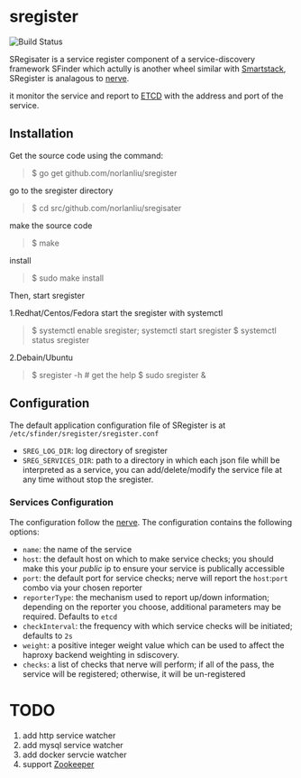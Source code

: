 # sregister
![Build Status](https://travis-ci.org/norlanliu/sregister.svg)

SRegisater is a service register component of a service-discovery framework SFinder which
actully is another wheel similar with [Smartstack][1], SRegister is analagous to [nerve][3].

it monitor the service and report to [ETCD][2] with the address and port of the service.

## Installation

Get the source code using the command:
> $ go get github.com/norlanliu/sregister

go to the sregister directory
> $ cd src/github.com/norlanliu/sregisater

make the source code
> $ make

install
> $ sudo make install

Then, start sregister

1.Redhat/Centos/Fedora
start the sregister with systemctl
> $ systemctl enable sregister; systemctl start sregister
> $ systemctl status sregister

2.Debain/Ubuntu
> $ sregister -h		# get the help
> $ sudo sregister &

## Configuration
The default application configuration file of SRegister is at `/etc/sfinder/sregister/sregister.conf`
* `SREG_LOG_DIR`: log directory of sregister
* `SREG_SERVICES_DIR`: path to a directory in which each json file whill be interpreted as a service, you can add/delete/modify the service file at any time without stop the sregister.

### Services Configuration
The configuration follow the [nerve][3].
The configuration contains the following options:

* `name`: the name of the service
* `host`: the default host on which to make service checks; you should make this your *public* ip to ensure your service is publically accessible
* `port`: the default port for service checks; nerve will report the `host`:`port` combo via your chosen reporter
* `reporterType`: the mechanism used to report up/down information; depending on the reporter you choose, additional parameters may be required. Defaults to `etcd`
* `checkInterval`: the frequency with which service checks will be initiated; defaults to `2s`
* `weight`: a positive integer weight value which can be used to affect the haproxy backend weighting in sdiscovery.
* `checks`: a list of checks that nerve will perform; if all of the pass, the service will be registered; otherwise, it will be un-registered

[1]: http://nerds.airbnb.com/smartstack-service-discovery-cloud/
[2]: https://github.com/coreos/etcd
[3]: https://github.com/airbnb/nerve

# TODO
1. add http service watcher
2. add mysql service watcher
3. add docker servcie watcher
4. support [Zookeeper](http://zookeeper.apache.org/)
